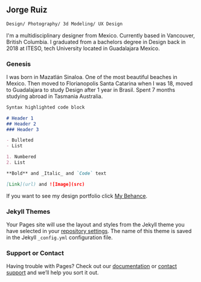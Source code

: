 ## Jorge Ruiz

```markdown
Design/ Photography/ 3d Modeling/ UX Design
```

I'm a multidisciplinary designer from Mexico. Currently based in Vancouver, British Columbia. I graduated from a bachelors degree in Design back in 2018 at ITESO, tech University located in Guadalajara Mexico.


### Genesis

I was born in Mazatlán Sinaloa. One of the most beautiful beaches in Mexico. Then moved to Florianopolis Santa Catarina when I was 18, moved to Guadalajara to study Design after 1 year in Brasil. Spent 7 months studying abroad in Tasmania Australia. 

```markdown
Syntax highlighted code block

# Header 1
## Header 2
### Header 3

- Bulleted
- List

1. Numbered
2. List

**Bold** and _Italic_ and `Code` text

[Link](url) and ![Image](src)
```

If you want to see my design portfolio click [My Behance](https://www.behance.net/jruizm).

### Jekyll Themes

Your Pages site will use the layout and styles from the Jekyll theme you have selected in your [repository settings](https://github.com/jorgeruizm94/jorgeruiz.github.io/settings/pages). The name of this theme is saved in the Jekyll `_config.yml` configuration file.

### Support or Contact

Having trouble with Pages? Check out our [documentation](https://docs.github.com/categories/github-pages-basics/) or [contact support](https://support.github.com/contact) and we’ll help you sort it out.
